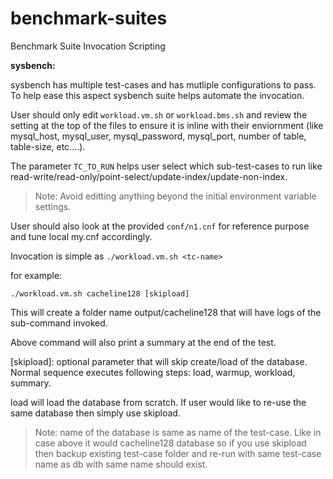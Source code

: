# benchmark-suites

Benchmark Suite Invocation Scripting

**sysbench:**

sysbench has multiple test-cases and has mutliple configurations to pass. To help ease this aspect sysbench suite helps automate the invocation.

User should only edit `workload.vm.sh` or `workload.bms.sh` and review the setting at the top of the files to ensure it is inline with their enviornment (like mysql_host, mysql_user, mysql_password, mysql_port, number of table, table-size, etc....).

The parameter `TC_TO_RUN` helps user select which sub-test-cases to run like read-write/read-only/point-select/update-index/update-non-index.

>Note: Avoid editting anything beyond the initial environment variable settings.

User should also look at the provided `conf/n1.cnf` for reference purpose and tune local my.cnf accordingly.

Invocation is simple as `./workload.vm.sh <tc-name>`

for example:

```shell
./workload.vm.sh cacheline128 [skipload]
```

This will create a folder name output/cacheline128 that will have logs of the sub-command invoked.

Above command will also print a summary at the end of the test.

[skipload]: optional parameter that will skip create/load of the database.
Normal sequence executes following steps: load, warmup, workload, summary.

load will load the database from scratch. If user would like to re-use the same database then simply use skipload.

>Note: name of the database is same as name of the test-case. Like in case above it would cacheline128 database so if you use skipload then backup existing test-case folder and re-run with same test-case name as db with same name should exist.
